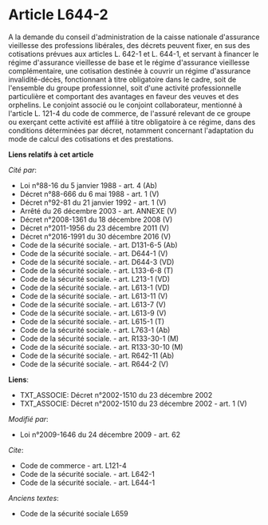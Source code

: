 # Article L644-2

A la demande du conseil d'administration de la caisse nationale d'assurance vieillesse des professions libérales, des décrets
peuvent fixer, en sus des cotisations prévues aux articles L. 642-1 et L. 644-1, et servant à financer le régime d'assurance
vieillesse de base et le régime d'assurance vieillesse complémentaire, une cotisation destinée à couvrir un régime
d'assurance invalidité-décès, fonctionnant à titre obligatoire dans le cadre, soit de l'ensemble du groupe professionnel,
soit d'une activité professionnelle particulière et comportant des avantages en faveur des veuves et des orphelins. Le
conjoint associé ou le conjoint collaborateur, mentionné à l'article L. 121-4 du code de commerce, de l'assuré relevant de ce
groupe ou exerçant cette activité est affilié à titre obligatoire à ce régime, dans des conditions déterminées par décret,
notamment concernant l'adaptation du mode de calcul des cotisations et des prestations.

**Liens relatifs à cet article**

_Cité par_:

  - Loi n°88-16 du 5 janvier 1988 - art. 4 (Ab)
  - Décret n°88-666 du 6 mai 1988 - art. 1 (V)
  - Décret n°92-81 du 21 janvier 1992 - art. 1 (V)
  - Arrêté du 26 décembre 2003 - art. ANNEXE (V)
  - Décret n°2008-1361 du 18 décembre 2008 (V)
  - Décret n°2011-1956 du 23 décembre 2011 (V)
  - Décret n°2016-1991 du 30 décembre 2016 (V)
  - Code de la sécurité sociale. - art. D131-6-5 (Ab)
  - Code de la sécurité sociale. - art. D644-1 (V)
  - Code de la sécurité sociale. - art. D644-3 (VD)
  - Code de la sécurité sociale. - art. L133-6-8 (T)
  - Code de la sécurité sociale. - art. L213-1 (VD)
  - Code de la sécurité sociale. - art. L613-1 (VD)
  - Code de la sécurité sociale. - art. L613-11 (V)
  - Code de la sécurité sociale. - art. L613-7 (V)
  - Code de la sécurité sociale. - art. L613-9 (V)
  - Code de la sécurité sociale. - art. L615-1 (T)
  - Code de la sécurité sociale. - art. L763-1 (Ab)
  - Code de la sécurité sociale. - art. R133-30-1 (M)
  - Code de la sécurité sociale. - art. R133-30-10 (M)
  - Code de la sécurité sociale. - art. R642-11 (Ab)
  - Code de la sécurité sociale. - art. R644-2 (V)

**Liens**:

  - TXT_ASSOCIE: Décret n°2002-1510 du 23 décembre 2002
  - TXT_ASSOCIE: Décret n°2002-1510 du 23 décembre 2002 - art. 1 (V)

_Modifié par_:

  - Loi n°2009-1646 du 24 décembre 2009 - art. 62

_Cite_:

  - Code de commerce - art. L121-4
  - Code de la sécurité sociale. - art. L642-1
  - Code de la sécurité sociale. - art. L644-1

_Anciens textes_:

  - Code de la sécurité sociale L659
